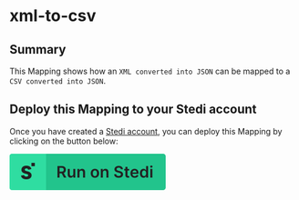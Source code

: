 # xml-to-csv

## Summary

This Mapping shows how an `XML converted into JSON` can be mapped to a `CSV converted into JSON`. 

## Deploy this Mapping to your Stedi account

Once you have created a [Stedi account](https://terminal.stedi.com/sign-up?email=), you can deploy this Mapping by clicking on the button below:

[![Run on Stedi](./../RunOnStedi.svg)](https://stedi.com/app/mappings/import?mapping=https://raw.githubusercontent.com/Stedi/starter-kit/main/mappings-examples/xml-to-csv/mapping.json&referrer=starter-kit&source_json=https://raw.githubusercontent.com/Stedi/starter-kit/main/mappings-examples/xml-to-csv/source-document.json&target_json=https://raw.githubusercontent.com/Stedi/starter-kit/main/mappings-examples/xml-to-csv/target-document.json)
